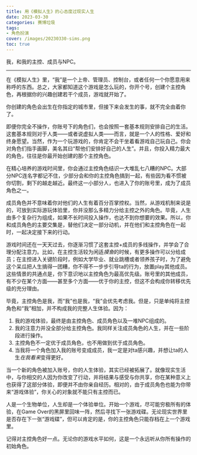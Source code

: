 ```yaml
---
title: 用《模拟人生》的心态度过现实人生
date: 2023-03-30
categories: 赛博垃圾
tags: 
- 角色扮演
cover: /images/20230330-sims.png
toc: true
---
```


我，和我的主控、成员与NPC。

<!--more-->

---

在《模拟人生》里，“我”是一个上帝、管理员、控制台，或者任何一个你愿意用来称呼的东西。总之，大家都知道这个游戏是怎么玩的，你开个号，创建个主控角色，再根据你的兴趣创建若干个成员，游戏就开始了。

你创建的角色会出生在你指定的城市里，但接下来会发生的事，就不完全由着你了。

即便你完全不操作，你账号下的角色们，也会按照一套基本规则安排自己的生活。这套基本规则对于人类——或者说虚拟人类——而言，就是一个人的性格、爱好和终身愿望。当然，作为一个玩游戏的，你肯定不会干坐着看游戏自己玩自己。你会对角色们指手画脚，美名其曰“帮他们安排好自己的人生”。并且，你投入精力最大的角色，往往是你最开始创建的那个主控角色。

在精心培养的游戏时间里，你会通过主控角色结识一大堆乱七八糟的NPC。大部分NPC连名字都记不住，少部分会和你的主控角色搞到一起，有些因为看不惯被你切割，剩下的越走越近。最终这一小部分人，也进入了你的账号里，成为了成员角色之一。

成员角色并不意味着你对他们的人生有着百分百掌控权。当然，从游戏机制来说是的，可放到实际游玩体验里，你并没那么多精力分给主控之外的角色。毕竟，人生由多个复杂行为组成，如果不长时间投入操作，也达不到你想要的效果。所以，你和成员角色的主要交集是，替他们决定一部分动机，并在他们和主控角色在一起时，一起决定接下来的行动。

游戏时间还在一天天过去，你逐渐习惯了这套主控+成员的多线操作，并学会了合理分配注意力。比如，在主控生活较为闲适*摸鱼*的时候，有更多操作可以分给成员；在主控进入关键阶段时，例如大学毕业、就业跳槽或者领养孩子时，为了避免这个呆瓜把人生搞得一团糟，你不得不一步步引导ta的行为，放置play其他成员。这些情景的共通点是，你下意识地以主控角色为最高优先级。账号里的其他成员，有不少在某个方面——甚至多个方面——优于你的主控，但这不会构成你转移优先级的充分理由。

毕竟，主控角色是我，而“我”也是我，“我”会优先考虑我。但是，只是单纯将主控角色和“我”相加，并不构成我的完整人生体验。因为：

1. 我的游戏体验，最终是由主控角色、成员角色以及一堆NPC组成的。
2. 我的注意力并没全部分给主控角色。我同样关注成员角色的人生，并在一些阶段进行操作。
3. 主控角色不一定优于成员角色，也不用做到优于成员角色。
4. 当我将一个角色加入我的账号变成成员，我一定是对ta感兴趣，并想让ta的人生*在我看来*变得更好。

当一个新的角色被加入账号，你的人生体验，其实已经被拓展了。就像现实生活中，与你相交的人因为你改变了行动，并将结果与感受与你共享，你在某种意义上也获得了这部分体验，即便并不由你亲自经历。相对的，由于成员角色也能为你带来“游戏体验”，你关心的对象就不能只有主控而已。

人是一个生物单位，人生却是一个体验单位。开始一个游戏，尽可能穷极所有的体验，在Game Over的黑屏里回味一阵，然后寻找下一张游戏碟。无论现实世界里是否存在下一张“游戏碟”，但可以肯定的是，你的主控角色只能存档在上一个游戏里。

记得对主控角色好一点。无论你的游戏水平如何，这是一个永远听从你所有操作的初始角色。

<br/>

